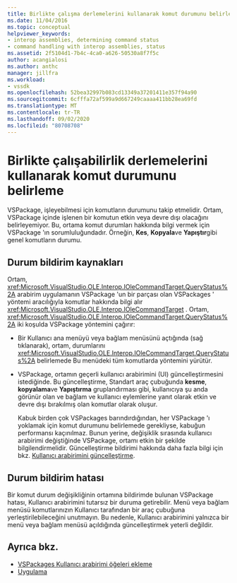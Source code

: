 ```yaml
---
title: Birlikte çalışma derlemelerini kullanarak komut durumunu belirleme | Microsoft Docs
ms.date: 11/04/2016
ms.topic: conceptual
helpviewer_keywords:
- interop assemblies, determining command status
- command handling with interop assemblies, status
ms.assetid: 2f5104d1-7b4c-4ca0-a626-50530a8f7f5c
author: acangialosi
ms.author: anthc
manager: jillfra
ms.workload:
- vssdk
ms.openlocfilehash: 52bea32997b083cd13349a37201411e357f94a90
ms.sourcegitcommit: 6cfffa72af599a9d667249caaaa411bb28ea69fd
ms.translationtype: MT
ms.contentlocale: tr-TR
ms.lasthandoff: 09/02/2020
ms.locfileid: "80708708"
---
```

# <a name="determine-command-status-by-using-interop-assemblies"></a>Birlikte çalışabilirlik derlemelerini kullanarak komut durumunu belirleme
VSPackage, işleyebilmesi için komutların durumunu takip etmelidir. Ortam, VSPackage içinde işlenen bir komutun etkin veya devre dışı olacağını belirleyemiyor. Bu, ortama komut durumları hakkında bilgi vermek için VSPackage 'ın sorumluluğundadır. Örneğin, **Kes**, **Kopyala**ve **Yapıştır**gibi genel komutların durumu.

## <a name="status-notification-sources"></a>Durum bildirim kaynakları
 Ortam, <xref:Microsoft.VisualStudio.OLE.Interop.IOleCommandTarget.QueryStatus%2A> arabirim uygulamanın VSPackage 'un bir parçası olan VSPackages ' yöntemi aracılığıyla komutlar hakkında bilgi alır <xref:Microsoft.VisualStudio.OLE.Interop.IOleCommandTarget> . Ortam, <xref:Microsoft.VisualStudio.OLE.Interop.IOleCommandTarget.QueryStatus%2A> iki koşulda VSPackage yöntemini çağırır:

- Bir Kullanıcı ana menüyü veya bağlam menüsünü açtığında (sağ tıklanarak), ortam, durumlarını <xref:Microsoft.VisualStudio.OLE.Interop.IOleCommandTarget.QueryStatus%2A> belirlemede Bu menüdeki tüm komutlarda yöntemini yürütür.

- VSPackage, ortamın geçerli kullanıcı arabirimini (UI) güncelleştirmesini istediğinde. Bu güncelleştirme, Standart araç çubuğunda **kesme**, **kopyalama**ve **Yapıştırma** gruplandırması gibi, kullanıcıya şu anda görünür olan ve bağlam ve kullanıcı eylemlerine yanıt olarak etkin ve devre dışı bırakılmış olan komutlar olarak oluşur.

  Kabuk birden çok VSPackages barındırdığından, her VSPackage 'ı yoklamak için komut durumunu belirlemede gerekliyse, kabuğun performansı kaçınılmaz. Bunun yerine, değişiklik sırasında kullanıcı arabirimi değiştiğinde VSPackage, ortamı etkin bir şekilde bilgilendirmelidir. Güncelleştirme bildirimi hakkında daha fazla bilgi için bkz. [Kullanıcı arabirimini güncelleştirme](../../extensibility/updating-the-user-interface.md).

## <a name="status-notification-failure"></a>Durum bildirim hatası
 Bir komut durum değişikliğinin ortamına bildirimde bulunan VSPackage hatası, Kullanıcı arabirimini tutarsız bir duruma getirebilir. Menü veya bağlam menüsü komutlarınızın Kullanıcı tarafından bir araç çubuğuna yerleştirilebileceğini unutmayın. Bu nedenle, Kullanıcı arabirimini yalnızca bir menü veya bağlam menüsü açıldığında güncelleştirmek yeterli değildir.

## <a name="see-also"></a>Ayrıca bkz.
- [VSPackages Kullanıcı arabirimi öğeleri ekleme](../../extensibility/internals/how-vspackages-add-user-interface-elements.md)
- [Uygulama](../../extensibility/internals/command-implementation.md)

